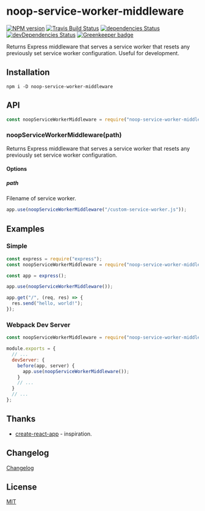 # noop-service-worker-middleware

[![NPM version](https://img.shields.io/npm/v/noop-service-worker-middleware.svg)](https://www.npmjs.org/package/noop-service-worker-middleware)
[![Travis Build Status](https://img.shields.io/travis/itgalaxy/noop-service-worker-middleware/master.svg?label=build)](https://travis-ci.org/itgalaxy/noop-service-worker-middleware)
[![dependencies Status](https://david-dm.org/itgalaxy/noop-service-worker-middleware/status.svg)](https://david-dm.org/itgalaxy/noop-service-worker-middleware)
[![devDependencies Status](https://david-dm.org/itgalaxy/noop-service-worker-middleware/dev-status.svg)](https://david-dm.org/itgalaxy/noop-service-worker-middleware?type=dev)
[![Greenkeeper badge](https://badges.greenkeeper.io/itgalaxy/noop-service-worker-middleware.svg)](https://greenkeeper.io)

Returns Express middleware that serves a service worker that resets any previously set service worker configuration. Useful for development.

## Installation

```shell
npm i -D noop-service-worker-middleware
```

## API

```js
const noopServiceWorkerMiddleware = require("noop-service-worker-middleware");
```

### noopServiceWorkerMiddleware(path)

Returns Express middleware that serves a service worker that resets any previously set service worker configuration.

#### Options

##### path

Filename of service worker.

```js
app.use(noopServiceWorkerMiddleware("/custom-service-worker.js"));
```

## Examples

### Simple

```js
const express = require("express");
const noopServiceWorkerMiddleware = require("noop-service-worker-middleware");

const app = express();

app.use(noopServiceWorkerMiddleware());

app.get("/", (req, res) => {
  res.send("hello, world!");
});
```

### Webpack Dev Server

```js
const noopServiceWorkerMiddleware = require("noop-service-worker-middleware");

module.exports = {
  // ...
  devServer: {
    before(app, server) {
      app.use(noopServiceWorkerMiddleware());
    }
    // ...
  }
  // ...
};
```

## Thanks

- [create-react-app](https://github.com/facebookincubator/create-react-app) - inspiration.

## Changelog

[Changelog](CHANGELOG.md)

## License

[MIT](./LICENSE)
